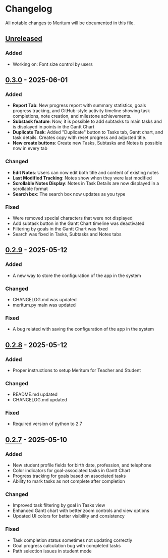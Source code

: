 # Changelog

All notable changes to Meritum will be documented in this file.

## [Unreleased]

### Added
- Working on: Font size control by users


## [0.3.0] - 2025-06-01

### Added
- **Report Tab**: New progress report with summary statistics, goals progress tracking, and GitHub-style activity timeline showing task completions, note creation, and milestone achievements.
- **Substask feature**: Now, it is possible to add subtasks to main tasks and is displayed in points in the Gantt Chart
- **Duplicate Task**: Added "Duplicate" button to Tasks tab, Gantt chart, and task details. Creates copy with reset progress and adjusted title.
- **New create buttons**: Create new Tasks, Subtasks and Notes is possible now in every tab

### Changed
- **Edit Notes**: Users can now edit both title and content of existing notes
- **Last Modified Tracking**: Notes show when they were last modified
- **Scrollable Notes Display**: Notes in Task Details are now displayed in a scrollable format
- **Search box**: The search box now updates as you type

### Fixed
- Were removed special characters that were not displayed
- Add subtask button in the Gantt Chart timeline was deactivated
- Filtering by goals in the Gantt Chart was fixed
- Search was fixed in Tasks, Subtasks and Notes tabs

## [0.2.9] - 2025-05-12

### Added
- A new way to store the configuration of the app in the system

### Changed
- CHANGELOG.md was updated
- meritum.py main was updated

### Fixed
- A bug related with saving the configuration of the app in the system


## [0.2.8] - 2025-05-12

### Added
- Proper instructions to setup Meritum for Teacher and Student

### Changed
- README.md updated
- CHANGELOG.md updated

### Fixed
- Required version of python to 2.7


## [0.2.7] - 2025-05-10

### Added
- New student profile fields for birth date, profession, and telephone
- Color indicators for goal-associated tasks in Gantt Chart
- Progress tracking for goals based on associated tasks
- Ability to mark tasks as not complete after completion

### Changed
- Improved task filtering by goal in Tasks view
- Enhanced Gantt chart with better zoom controls and view options
- Updated UI colors for better visibility and consistency

### Fixed
- Task completion status sometimes not updating correctly
- Goal progress calculation bug with completed tasks
- Path selection issues in student mode


[Unreleased]: https://github.com/maurobedoya/meritum/compare/v0.3.0...HEAD
[0.3.0]: https://github.com/maurobedoya/meritum/compare/v0.2.9...v0.3.0
[0.2.9]: https://github.com/maurobedoya/meritum/compare/v0.2.8...v0.2.9
[0.2.8]: https://github.com/maurobedoya/meritum/compare/v0.2.7...v0.2.8
[0.2.7]: https://github.com/maurobedoya/meritum/releases/v0.2.7
